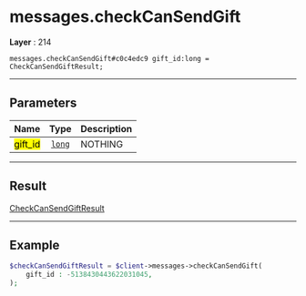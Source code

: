 # messages.checkCanSendGift

**Layer** : 214

```tl
messages.checkCanSendGift#c0c4edc9 gift_id:long = CheckCanSendGiftResult;
```

---

## Parameters

| Name | Type | Description |
| :---: | :---: | :--- |
| <mark>gift_id</mark> | [`long`](type/long) | NOTHING |

---

## Result

[CheckCanSendGiftResult](type/CheckCanSendGiftResult)

---

## Example

```php
$checkCanSendGiftResult = $client->messages->checkCanSendGift(
	gift_id : -5138430443622031045,
);
```